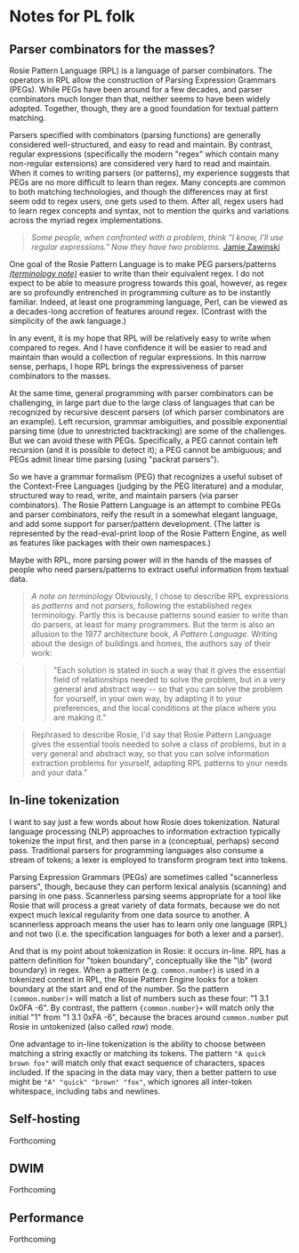 <!--  -*- Mode: GFM; -*-                                 -->
<!--                                                     -->
<!-- Notes on Rosie for PL (and maybe general CS) geeks  -->
<!-- (c) 2016, Jamie A. Jennings                         -->

# Notes for PL folk

## Parser combinators for the masses?

Rosie Pattern Language (RPL) is a language of parser combinators.  The operators in RPL allow the construction of Parsing Expression Grammars (PEGs).  While  PEGs have been around for a few decades, and parser combinators much longer than that, neither seems to have been widely adopted.  Together, though, they are a good foundation for textual pattern matching.

Parsers specified with combinators (parsing functions) are generally considered well-structured, and easy to read and maintain.  By contrast, regular expressions (specifically the modern "regex" which contain many non-regular extensions) are considered very hard to read and maintain.  When it comes to writing parsers (or patterns), my experience suggests that PEGs are no more difficult to learn than regex.  Many concepts are common to both matching technologies, and though the differences may at first seem odd to regex users, one gets used to them.  After all, regex users had to learn regex concepts and syntax, not to mention the quirks and variations across the myriad regex implementations.

> *Some people, when confronted with a problem, think "I know, I'll use regular expressions."  Now they have two problems.*
> [Jamie Zawinski](https://en.wikipedia.org/wiki/Jamie_Zawinski)

One goal of the Rosie Pattern Language is to make PEG parsers/patterns [*(terminology note)*](#terminology) easier to write than their equivalent regex.  I do not expect to be able to measure progress towards this goal, however, as regex are so profoundly entrenched in programming culture as to be instantly familiar.  Indeed, at least one programming language, Perl, can be viewed as a decades-long accretion of features around regex.  (Contrast with the simplicity of the awk language.)

In any event, it is my hope that RPL will be relatively easy to write when compared to regex.  And I have confidence it will be easier to read and maintain than would a collection of regular expressions.  In this narrow sense, perhaps, I hope RPL brings the expressiveness of parser combinators to the masses.

At the same time, general programming with parser combinators can be challenging, in large part due to the large class of languages that can be recognized by recursive descent parsers (of which parser combinators are an example).  Left recursion, grammar ambiguities, and possible exponential parsing time (due to unrestricted backtracking) are some of the challenges.  But we can avoid these with PEGs.  Specifically, a PEG cannot contain left recursion (and it is possible to detect it); a PEG cannot be ambiguous; and PEGs admit linear time parsing (using "packrat parsers").

So we have a grammar formalism (PEG) that recognizes a useful subset of the Context-Free Languages (judging by the PEG literature) and a modular, structured way to read, write, and maintain parsers (via parser combinators).  The Rosie Pattern Language is an attempt to combine PEGs and parser combinators, reify the result in a somewhat elegant language, and add some support for parser/pattern development.  (The latter is represented by the read-eval-print loop of the Rosie Pattern Engine, as well as features like packages with their own namespaces.)

Maybe with RPL, more parsing power will in the hands of the masses of people who need parsers/patterns to extract useful information from textual data.

> <a name="terminology"></a>
> *A note on terminology*
> Obviously, I chose to describe RPL expressions as *patterns* and not *parsers*, following the established regex terminology.  Partly this is because patterns sound easier to write than do parsers, at least for many programmers.  But the term is also an allusion to the 1977 architecture book, *A Pattern Language*.  Writing about the design of buildings and homes, the authors say of their work:

> > "Each solution is stated in such a way that it gives the essential field of relationships needed to solve the problem, but in a very general and abstract way -- so that you can solve the problem for yourself, in your own way, by adapting it to your preferences, and the local conditions at the place where you are making it."

> Rephrased to describe Rosie, I'd say that Rosie Pattern Language gives the essential tools needed to solve a class of problems, but in a very general and abstract way, so that you can solve information extraction problems for yourself, adapting RPL patterns to your needs and your data."

## In-line tokenization

I want to say just a few words about how Rosie does tokenization.  Natural language processing (NLP) approaches to information extraction typically tokenize the input first, and then parse in a (conceptual, perhaps) second pass.  Traditional parsers for programming languages also consume a stream of tokens; a lexer is employed to transform program text into tokens.

Parsing Expression Grammars (PEGs) are sometimes called "scannerless parsers", though, because they can perform lexical analysis (scanning) and parsing in one pass.  Scannerless parsing seems appropriate for a tool like Rosie that will process a great variety of data formats, because we do not expect much lexical regularity from one data source to another.  A scannerless approach means the user has to learn only one language (RPL) and not two (i.e. the specification languages for both a lexer and a parser).

And that is my point about tokenization in Rosie: it occurs in-line.  RPL has a pattern definition for "token boundary", conceptually like the "\\b" (word boundary) in regex.  When a pattern (e.g. `common.number`) is used in a tokenized context in RPL, the Rosie Pattern Engine looks for a token boundary at the start and end of the number.  So the pattern `(common.number)+` will match a list of numbers such as these four: "1 3.1 0x0FA -6".  By contrast, the pattern `{common.number}+` will match only the initial "1" from "1 3.1 0xFA -6", because the braces around `common.number` put Rosie in untokenized (also called *raw*) mode.

One advantage to in-line tokenization is the ability to choose between matching a string exactly or matching its tokens.  The pattern `"A quick brown fox"` will match only that exact sequence of characters, spaces included.  If the spacing in the data may vary, then a better pattern to use might be `"A" "quick" "brown" "fox"`, which ignores all inter-token whitespace, including tabs and newlines.


## Self-hosting

Forthcoming

## DWIM

Forthcoming


## Performance

Forthcoming




